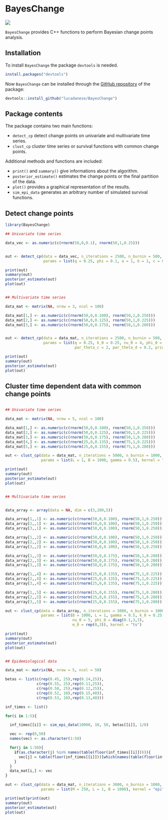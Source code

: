 
# BayesChange

![](man/figures/bayeschange_logo.png)

<!-- badges: start -->
<!-- badges: end -->

`BayesChange` provides C++ functions to perform Bayesian change points analysis. 

## Installation

To install `BayesChange` the package `devtools` is needed. 

``` r
install.packages("devtools")
```

Now `BayesChange` can be installed through the [GitHub repository](https://github.com/lucadanese/BayesChange) of the package:

``` r
devtools::install_github("lucadanese/BayesChange")
```

## Package contents

The package contains two main functions: 

* `detect_cp` detect change points on univariate and multivariate time series. 
* `clust_cp` cluster time series or survival functions with common change points. 

Additional methods and functions are included: 

* `print()` and `summary()` give informations about the algorithm.
* `posterior_estimate()` estimates the change points or the final partition of the data. 
* `plot()` provides a graphical representation of the results. 
* `sim_epi_data` generates an arbitrary number of simulated survival functions. 

## Detect change points 


``` r
library(BayesChange)

## Univariate time series

data_vec <- as.numeric(c(rnorm(50,0,0.1), rnorm(50,1,0.25)))


out <- detect_cp(data = data_vec, n_iterations = 2500, n_burnin = 500,
                 params = list(q = 0.25, phi = 0.1, a = 1, b = 1, c = 0.1))

print(out)
summary(out)
posterior_estimate(out)
plot(out)

``` 

``` r

## Multivariate time series

data_mat <- matrix(NA, nrow = 3, ncol = 100)

data_mat[1,] <- as.numeric(c(rnorm(50,0,0.100), rnorm(50,1,0.250)))
data_mat[2,] <- as.numeric(c(rnorm(50,0,0.125), rnorm(50,1,0.225)))
data_mat[3,] <- as.numeric(c(rnorm(50,0,0.175), rnorm(50,1,0.280)))


out <- detect_cp(data = data_mat, n_iterations = 2500, n_burnin = 500,
                 params = list(q = 0.25, k_0 = 0.25, nu_0 = 4, phi_0 = diag(1,3,3), m_0 = rep(0,3),
                               par_theta_c = 2, par_theta_d = 0.2, prior_var_gamma = 0.1))

print(out)
summary(out)
posterior_estimate(out)
plot(out)

``` 

## Cluster time dependent data with common change points 

``` r

## Univariate time series

data_mat <- matrix(NA, nrow = 5, ncol = 100)

data_mat[1,] <- as.numeric(c(rnorm(50,0,0.100), rnorm(50,1,0.250)))
data_mat[2,] <- as.numeric(c(rnorm(50,0,0.125), rnorm(50,1,0.225)))
data_mat[3,] <- as.numeric(c(rnorm(50,0,0.175), rnorm(50,1,0.280)))
data_mat[4,] <- as.numeric(c(rnorm(25,0,0.135), rnorm(75,1,0.225)))
data_mat[5,] <- as.numeric(c(rnorm(25,0,0.155), rnorm(75,1,0.280)))

out <- clust_cp(data = data_mat, n_iterations = 5000, n_burnin = 1000,
                params = list(L = 1, B = 1000, gamma = 0.5), kernel = "ts")

print(out)
summary(out)
posterior_estimate(out)
plot(out)

``` 

``` r

## Multivariate time series


data_array <- array(data = NA, dim = c(3,100,5))

data_array[1,,1] <- as.numeric(c(rnorm(50,0,0.100), rnorm(50,1,0.250)))
data_array[2,,1] <- as.numeric(c(rnorm(50,0,0.100), rnorm(50,1,0.250)))
data_array[3,,1] <- as.numeric(c(rnorm(50,0,0.100), rnorm(50,1,0.250)))

data_array[1,,2] <- as.numeric(c(rnorm(50,0,0.100), rnorm(50,1,0.250)))
data_array[2,,2] <- as.numeric(c(rnorm(50,0,0.100), rnorm(50,1,0.250)))
data_array[3,,2] <- as.numeric(c(rnorm(50,0,0.100), rnorm(50,1,0.250)))

data_array[1,,3] <- as.numeric(c(rnorm(50,0,0.175), rnorm(50,1,0.280)))
data_array[2,,3] <- as.numeric(c(rnorm(50,0,0.175), rnorm(50,1,0.280)))
data_array[3,,3] <- as.numeric(c(rnorm(50,0,0.175), rnorm(50,1,0.280)))

data_array[1,,4] <- as.numeric(c(rnorm(25,0,0.135), rnorm(75,1,0.225)))
data_array[2,,4] <- as.numeric(c(rnorm(25,0,0.135), rnorm(75,1,0.225)))
data_array[3,,4] <- as.numeric(c(rnorm(25,0,0.135), rnorm(75,1,0.225)))

data_array[1,,5] <- as.numeric(c(rnorm(25,0,0.155), rnorm(75,1,0.280)))
data_array[2,,5] <- as.numeric(c(rnorm(25,0,0.155), rnorm(75,1,0.280)))
data_array[3,,5] <- as.numeric(c(rnorm(25,0,0.155), rnorm(75,1,0.280)))

out <- clust_cp(data = data_array, n_iterations = 3000, n_burnin = 1000,
                params = list(B = 1000, L = 1, gamma = 0.5, k_0 = 0.25,
                              nu_0 = 5, phi_0 = diag(0.1,3,3),
                              m_0 = rep(0,3)), kernel = "ts")

print(out)
summary(out)
posterior_estimate(out)
plot(out)


``` 

``` r

## Epidemiological data

data_mat <- matrix(NA, nrow = 5, ncol = 50)

betas <- list(c(rep(0.45, 25),rep(0.14,25)),
              c(rep(0.55, 25),rep(0.11,25)),
              c(rep(0.50, 25),rep(0.12,25)),
              c(rep(0.52, 10),rep(0.15,40)),
              c(rep(0.53, 10),rep(0.13,40)))

inf_times <- list()

for(i in 1:5){

  inf_times[[i]] <- sim_epi_data(10000, 10, 50, betas[[i]], 1/8)

  vec <- rep(0,50)
  names(vec) <- as.character(1:50)

  for(j in 1:50){
    if(as.character(j) %in% names(table(floor(inf_times[[i]])))){
      vec[j] = table(floor(inf_times[[i]]))[which(names(table(floor(inf_times[[i]]))) == j)]
    }
  }
  data_mat[i,] <- vec
}

out <- clust_cp(data = data_mat, n_iterations = 3000, n_burnin = 1000,
                params = list(M = 250, L = 1, B = 1000), kernel = "epi")

print(out)print(out)
summary(out)
posterior_estimate(out)
plot(out)

```

